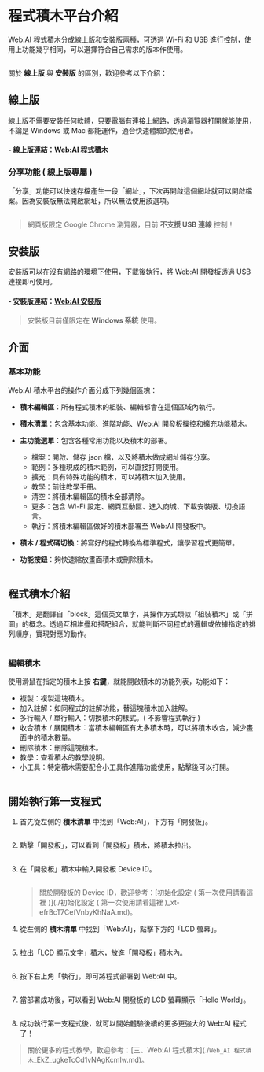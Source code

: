  

# 程式積木平台介紹

Web:AI 程式積木分成線上版和安裝版兩種，可透過 Wi-Fi 和 USB 進行控制，使用上功能幾乎相同，可以選擇符合自己需求的版本作使用。

<img src="https://md.webduino.io/uploads/upload_32ec1f0da0cbb09fdf25b6e3e78da96d.png" alt="" width="">

關於 **線上版** 與 **安裝版** 的區別，歡迎參考以下介紹：

## 線上版

線上版不需要安裝任何軟體，只要電腦有連接上網路，透過瀏覽器打開就能使用，不論是 Windows 或 Mac 都能運作，適合快速體驗的使用者。

#### - 線上版連結：[Web:AI 程式積木](https://ai-blockly.webduino.io)

### 分享功能 ( 線上版專屬 )

「分享」功能可以快速存檔產生一段「網址」，下次再開啟這個網址就可以開啟檔案。因為安裝版無法開啟網址，所以無法使用該選項。

<img src="https://md.webduino.io/uploads/upload_ee1785fa20430a92283f1c84dc497e16.png" alt="" width="">

> 網頁版限定 Google Chrome 瀏覽器，目前 **不支援 USB 連線** 控制！
 
## 安裝版

安裝版可以在沒有網路的環境下使用，下載後執行，將 Web:AI 開發板透過 USB 連接即可使用。

#### - 安裝版連結：[Web:AI 安裝版](https://drive.google.com/file/d/1m4qGyWGae-2yytYrSorrJKaP-XBBarHR/view)

> 安裝版目前僅限定在 **Windows 系統** 使用。

## 介面

### 基本功能

Web:AI 積木平台的操作介面分成下列幾個區塊：

- **積木編輯區**：所有程式積木的組裝、編輯都會在這個區域內執行。

- **積木清單**：包含基本功能、進階功能、Web:AI 開發板操控和擴充功能積木。

- **主功能選單**：包含各種常用功能以及積木的部署。
    - 檔案：開啟、儲存 json 檔，以及將積木做成網址儲存分享。
    - 範例：多種現成的積木範例，可以直接打開使用。
    - 擴充：具有特殊功能的積木，可以將積木加入使用。
    - 教學：前往教學手冊。
    - 清空：將積木編輯區的積木全部清除。
    - 更多：包含 Wi-Fi 設定、網頁互動區、進入商城、下載安裝版、切換語言。
    - 執行：將積木編輯區做好的積木部署至 Web:AI 開發板中。
- **積木 / 程式碼切換**：將寫好的程式轉換為標準程式，讓學習程式更簡單。
- **功能按鈕**：夠快速縮放畫面積木或刪除積木。

<img src="https://md.webduino.io/uploads/upload_5502fb59e0b0bcc9151d0f959a55d6d6.png" alt="" width="">

## 程式積木介紹

「積木」是翻譯自「block」這個英文單字，其操作方式類似「組裝積木」或「拼圖」的概念。透過互相堆疊和搭配組合，就能判斷不同程式的邏輯或依據指定的排列順序，實現對應的動作。

<img src="https://md.webduino.io/uploads/upload_07aa0c945738c4f6a0ae6f1af56a5595.gif" alt="" width="">

### 編輯積木

使用滑鼠在指定的積木上按 **右鍵**，就能開啟積木的功能列表，功能如下：

- 複製：複製這塊積木。
- 加入註解：如同程式的註解功能，替這塊積木加入註解。
- 多行輸入 / 單行輸入：切換積木的樣式。( 不影響程式執行 )
- 收合積木 / 展開積木：當積木編輯區有太多積木時，可以將積木收合，減少畫面中的積木數量。
- 刪除積木：刪除這塊積木。
- 教學：查看積木的教學說明。
- 小工具：特定積木需要配合小工具作進階功能使用，點擊後可以打開。

<img src="https://md.webduino.io/uploads/upload_8f23ed351bb88c63c144d407203b1125.jpg" alt="" width="">

## 開始執行第一支程式

1. 首先從左側的 **積木清單** 中找到「Web:AI」，下方有「開發板」。

    <img src="https://md.webduino.io/uploads/upload_c6db40883fdb05fc429f4f58a8ab57bf.jpg" alt="" width="">

2. 點擊「開發板」，可以看到「開發板」積木，將積木拉出。

    <img src="https://md.webduino.io/uploads/upload_c406c25ec8b794c4c21fddf2963b2636.gif" alt="" width="">

3. 在「開發板」積木中輸入開發板 Device ID。

   <img src="https://md.webduino.io/uploads/upload_5e9768158864380f4612cc2516820864.jpg" alt="" width="">

   > 關於開發板的 Device ID，歡迎參考：[初始化設定 ( 第一次使用請看這裡 )](./初始化設定 ( 第一次使用請看這裡 )_xt-efrBcT7CefVnbyKhNaA.md)。

4. 從左側的 **積木清單** 中找到「Web:AI」，點擊下方的「LCD 螢幕」。

    <img src="https://md.webduino.io/uploads/upload_e45ca69a09bec6a69a1fc9d03b7d48c0.jpg" alt="" width="">

5. 拉出「LCD 顯示文字」積木，放進「開發板」積木內。

    <img src="https://md.webduino.io/uploads/upload_89b92fd79b17976d89e90eb32ed9817e.gif" alt="" width="">

6. 按下右上角「執行」，即可將程式部署到 Web:AI 中。

   <img src="https://md.webduino.io/uploads/upload_66cfe68177b328caefa52b71c4b055ca.jpg" alt="" width="">

7. 當部署成功後，可以看到 Web:AI 開發板的 LCD 螢幕顯示「Hello World」。

    <img src="https://md.webduino.io/uploads/upload_509900dc9341e45fa477c4dbbf2ed5fd.png" alt="" width="">

8. 成功執行第一支程式後，就可以開始體驗後續的更多更強大的 Web:AI 程式了！

> 關於更多的程式教學，歡迎參考：[三、Web:AI 程式積木](./`Web_AI 程式積木`_EkZ_ugkeTcCd1vNAgKcmIw.md)。
